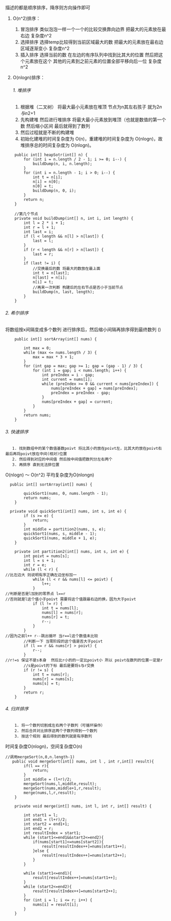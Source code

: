 
描述的都是顺序排序，降序则方向操作即可
1. O(n^2)排序：  
   1. 冒泡排序
类似泡泡一样一个一个的比较交换靠向边界 把最大的元素放在最右边 复杂度n^2
   2. 选择排序
选择temp比较得到当前区域最大的数 把最大的元素放在最右边 区域逐渐变小 复杂度n^2
   3. 插入排序
选择当前的数 在左边的有序队列中找到比其大的位置 然后把这个元素放在这个 其他的元素到之前元素的位置全部平移向后一位 复杂度 n^2   

2. O(nlogn)排序：  
   ###### 1. 堆排序
      1. 根据堆（二叉树） 将最大最小元素放在堆顶 节点为n其左右孩子 就为2*n与n*2+1 
      2. 先构建堆 然后进行堆排序 将最大最小元素放到堆顶（也就是数值的第一个数 然后缩小区间 最后就得到了数列
      3. 然后过程就是不断的构建堆
      4. 初始化建堆的时间复杂度为 O(n)，重建堆的时间复杂度为 O(nlogn)，故堆排序总的时间复杂度为 O(nlogn)。
```
    public int[] heapSotr(int[] n) {
        for (int i = n.length / 2 - 1; i >= 0; i--) {
            buildDump(n, i, n.length);
        }
        for (int i = n.length - 1; i > 0; i--) {
            int t = n[i];
            n[i] = n[0];
            n[0] = t;
            buildDump(n, 0, i);
        }
        return n;
    }

    //第几个节点
    private void buildDump(int[] n, int i, int length) {
        int l = 2 * i + 1;
        int r = l + 1;
        int last = i;
        if (l < length && n[l] > n[last]) {
            last = l;
        }
        if (r < length && n[r] > n[last]) {
            last = r;
        }
        if (last != i) {
            //交换最后的数 将最大的数放在最上面
            int t = n[last];
            n[last] = n[i];
            n[i] = t;
            //再来一次判断 构建后的左右节点是否小于当前节点
            buildDump(n, last, length);
        }
    }
```

   ###### 2. 希尔排序
将数组按x间隔变成多个数列 进行排序后，然后缩小间隔再排序得到最终数列 ()
```
    public int[] sortArray(int[] nums) {

        int max = 0;
        while (max <= nums.length / 3) {
            max = max * 3 + 1;
        }
        for (int gap = max; gap >= 1; gap = (gap - 1) / 3) {
            for (int i = gap; i < nums.length; i++) {
                int preIndex = i - gap;
                int current = nums[i];
                while (preIndex >= 0 && current < nums[preIndex]) {
                    nums[preIndex + gap] = nums[preIndex];
                    preIndex = preIndex - gap;
                }
                nums[preIndex + gap] = current;
            }
        }
        return nums;
    }
```
   ###### 3. 快速排序
       1. 找到数组中的某个数值基数poivt 将比其小的放在poivt左，比其大的放在poivt右 最后再将poivt放在中间(相对)位置 
       2. 然后得到对应的中间值 然后按中间值把数列分左右两个
       3. 再排序 直到无法排位置
O(nlogn) ～ O(n^2) 平均复杂度为O(nlongn)
```
  public int[] sortArray(int[] nums) {

        quickSort1(nums, 0, nums.length - 1);
        return nums;
    }

  private void quickSort1(int[] nums, int s, int e) {
        if (s >= e) {
            return;
        }
        int middle = partition2(nums, s, e);
        quickSort1(nums, s, middle - 1);
        quickSort1(nums, middle + 1, e);
    }

    private int partition2(int[] nums, int s, int e) {
        int poivt = nums[s];
        int l = s + 1;
        int r = e;
        while (l < r) {
//比左边大 则说明有序正确左边坐标加一
            while (l < r && nums[l] <= poivt) {
                l++;
            }
//判断是否是l加到的零界点 l==r
//否则就是l这个值小于poivt 需要将这个值跟最右边的换，因为大于poivt
            if (l != r) {
                int t = nums[l];
                nums[l] = nums[r];
                nums[r] = t;
                r--;
            }
        }
//因为之前l++ r--跳出循环 当r==l这个数值未比较
        //判断一下 当零阶段的这个值是否大于poivt
        if (l == r && nums[r] > poivt) {
            r--;
        }
//r!=s 保证不是s本身  然后比r小的的一定比poivt小 所以 poivt在数列的位置一定是r
        //s是poivt的下标 最后是要将s与r交换
        if (r != s) {
            int t = nums[r];
            nums[r] = nums[s];
            nums[s] = t;
        }
        return r;
    }
```
   ###### 4. 归并排序
        1. 将一个数列切割成左右两个子数列（可循环操作）
        2. 然后合并对比排序这两个子数列得到一个数列
        3. 按这个规则 最后得到的数列就是有序数列
  
 时间复杂度O(nlogn)，空间复杂度O(n)
```
//调用mergeSort(n,0,n.length-1)
   public void mergeSort(int[] nums, int l , int r,int[] result){
        if(l == r){
            return;
        }
        int middle = (l+r)/2;
        mergeSort(nums,l,middle,result);
        mergeSort(nums,middle+1,r,result);
        merge(nums,l,r,result);
    }

    private void merge(int[] nums, int l, int r, int[] result) {

        int start1 = l;
        int end1 = (l+r)/2;
        int start2 = end1+1;
        int end2 = r;
        int resultIndex = start1;
        while (start1<=end1&&start2<=end2){
            if(nums[start1]<=nums[start2]){
                result[resultIndex++]=nums[start1++];
            }else {
                result[resultIndex++]=nums[start2++];
            }
        }

        while (start1<=end1){
            result[resultIndex++]=nums[start1++];
        }
        while (start2<=end2){
            result[resultIndex++]=nums[start2++];
        }
        for (int i = l; i <= r; i++) {
            nums[i] = result[i];
        }
    }

```

 